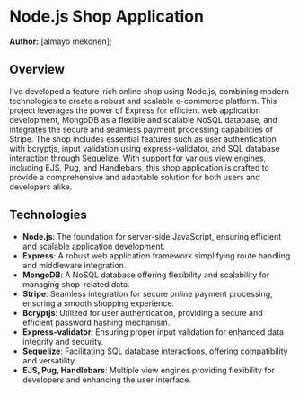# Node.js Shop Application

**Author:** [almayo mekonen];

## Overview

I've developed a feature-rich online shop using Node.js, 
combining modern technologies to create a robust and scalable e-commerce platform.
This project leverages the power of Express for efficient web application development,
MongoDB as a flexible and scalable NoSQL database, and integrates the secure and seamless payment processing capabilities of Stripe.
The shop includes essential features such as user authentication with bcryptjs, input validation using express-validator,
and SQL database interaction through Sequelize. With support for various view engines, including EJS,
Pug, and Handlebars, this shop application is crafted to provide a comprehensive and adaptable solution for both users and developers alike.

## Technologies

- **Node.js**: The foundation for server-side JavaScript, ensuring efficient and scalable application development.
- **Express**: A robust web application framework simplifying route handling and middleware integration.
- **MongoDB**: A NoSQL database offering flexibility and scalability for managing shop-related data.
- **Stripe**: Seamless integration for secure online payment processing, ensuring a smooth shopping experience.
- **Bcryptjs**: Utilized for user authentication, providing a secure and efficient password hashing mechanism.
- **Express-validator**: Ensuring proper input validation for enhanced data integrity and security.
- **Sequelize**: Facilitating SQL database interactions, offering compatibility and versatility.
- **EJS, Pug, Handlebars**: Multiple view engines providing flexibility for developers and enhancing the user interface.
